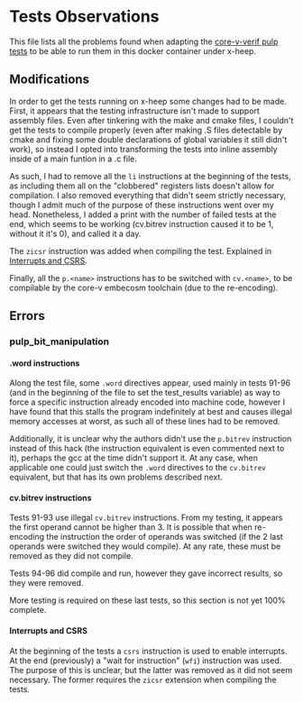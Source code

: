 # Tests Observations

This file lists all the problems found when adapting the [core-v-verif pulp tests]() to be able to run them in this docker container under x-heep.

## Modifications

In order to get the tests running on x-heep some changes had to be made. First, it appears that the testing infrastructure isn't made to support assembly files. Even after tinkering with the make and cmake files, I couldn't get the tests to compile properly (even after making .S files detectable by cmake and fixing some double declarations of global variables it still didn't work), so instead I opted into transforming the tests into inline assembly inside of a main funtion in a .c file.

As such, I had to remove all the `li` instructions at the beginning of the tests, as including them all on the "clobbered" registers lists doesn't allow for compilation. I also removed everything that didn't seem strictly necessary, though I admit much of the purpose of these instructions went over my head. Nonetheless, I added a print with the number of failed tests at the end, which seems to be working (cv.bitrev instruction caused it to be 1, without it it's 0), and called it a day.

The `zicsr` instruction was added when compiling the test. Explained in [Interrupts and CSRS](#interrupts-and-csrs).

Finally, all the `p.<name>` instructions has to be switched with `cv.<name>`, to be compilable by the core-v embecosm toolchain (due to the re-encoding).


## Errors

### pulp_bit_manipulation

#### .word instructions

Along the test file, some `.word` directives appear, used mainly in tests 91-96 (and in the beginning of the file to set the test_results variable) as way to force a specific instruction already encoded into machine code, however I have found that this stalls the program indefinitely at best and causes illegal memory accesses at worst, as such all of these lines had to be removed.

Additionally, it is unclear why the authors didn't use the `p.bitrev` instruction instead of this hack (the instruction equivalent is even commented next to it), perhaps the gcc at the time didn't support it. At any case, when applicable one could just switch the `.word` directives to the `cv.bitrev` equivalent, but that has its own problems described next.

#### cv.bitrev instructions

Tests 91-93 use illegal `cv.bitrev` instructions. From my testing, it appears the first operand cannot be higher than 3. It is possible that when re-encoding the instruction the order of operands was switched (if the 2 last operands were switched they would compile). At any rate, these must be removed as they did not compile.

Tests 94-96 did compile and run, however they gave incorrect results, so they were removed.

More testing is required on these last tests, so this section is not yet 100% complete.

#### Interrupts and CSRS

At the beginning of the tests a `csrs` instruction is used to enable interrupts. At the end (previously) a "wait for instruction" (`wfi`) instruction was used. The purpose of this is unclear, but the latter was removed as it did not seem necessary. The former requires the `zicsr` extension when compiling the tests.

